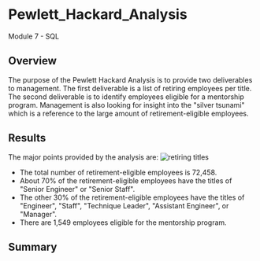 # Pewlett_Hackard_Analysis
Module 7 - SQL 

## Overview
The purpose of the Pewlett Hackard Analysis is to provide two deliverables to management. The first deliverable is a list of retiring employees per title. The second deliverable is to identify employees eligible for a mentorship program.
Management is also looking for insight into the "silver tsunami" which is a reference to the large amount of retirement-eligible employees.

## Results
The major points provided by the analysis are:
![retiring titles](https://github.com/jcourt99/Pewlett_Hackard_Analysis/retiring_titles.png)
* The total number of retirement-eligible employees is 72,458.
* About 70% of the retirement-eligible employees have the titles of "Senior Engineer" or "Senior Staff". 
* The other 30% of the retirement-eligible employees have the titles of "Engineer", "Staff", "Technique Leader", "Assistant Engineer", or "Manager".
* There are 1,549 employees eligible for the mentorship program.

## Summary


